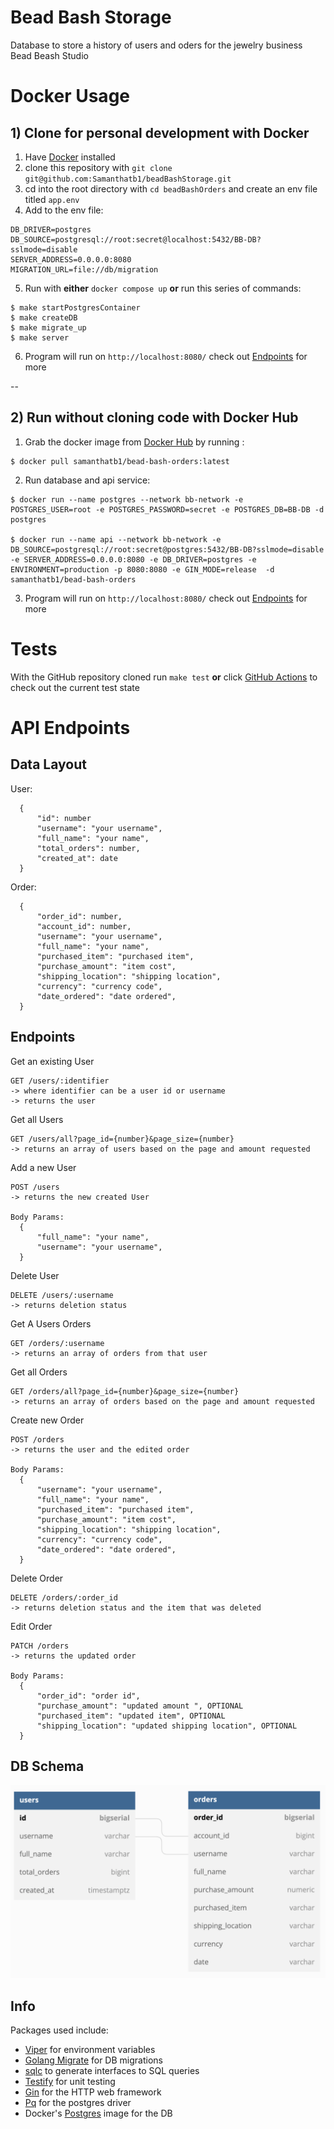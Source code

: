# Bead Bash Storage
Database to store a history of users and oders for the jewelry business Bead Beash Studio

# Docker Usage
## 1) Clone for personal development with Docker
1. Have [Docker](https://www.docker.com/) installed 
2. clone this repository with `git clone git@github.com:Samanthatb1/beadBashStorage.git`
3. cd into the root directory with `cd beadBashOrders` and create an env file titled `app.env`
4. Add to the env file: 
```
DB_DRIVER=postgres
DB_SOURCE=postgresql://root:secret@localhost:5432/BB-DB?sslmode=disable
SERVER_ADDRESS=0.0.0.0:8080
MIGRATION_URL=file://db/migration
```
5. Run with **either** `docker compose up` **or** run this series of commands:
```
$ make startPostgresContainer
$ make createDB
$ make migrate_up
$ make server
```
6. Program will run on `http://localhost:8080/` check out [Endpoints](#endpoints) for more

--
## 2) Run without cloning code with Docker Hub
1. Grab the docker image from [Docker Hub](https://hub.docker.com/repository/docker/samanthatb1/bead-bash-orders/general) by running :
```
$ docker pull samanthatb1/bead-bash-orders:latest
```
2. Run database and api service:

```
$ docker run --name postgres --network bb-network -e POSTGRES_USER=root -e POSTGRES_PASSWORD=secret -e POSTGRES_DB=BB-DB -d postgres

$ docker run --name api --network bb-network -e DB_SOURCE=postgresql://root:secret@postgres:5432/BB-DB?sslmode=disable -e SERVER_ADDRESS=0.0.0.0:8080 -e DB_DRIVER=postgres -e ENVIRONMENT=production -p 8080:8080 -e GIN_MODE=release  -d samanthatb1/bead-bash-orders
```
3. Program will run on `http://localhost:8080/` check out [Endpoints](#endpoints) for more

# Tests
With the GitHub repository cloned run `make test` **or** click [GitHub Actions](https://github.com/Samanthatb1/beadBashStorage/actions) to check out the current test state

# API Endpoints
## Data Layout
User:

      {
          "id": number
          "username": "your username",
          "full_name": "your name",
          "total_orders": number,
          "created_at": date
      }

Order:

      {
          "order_id": number,
          "account_id": number,
          "username": "your username",
          "full_name": "your name",
          "purchased_item": "purchased item",
          "purchase_amount": "item cost",
          "shipping_location": "shipping location",
          "currency": "currency code",
          "date_ordered": "date ordered",
      }
## Endpoints

Get an existing User

    GET /users/:identifier
    -> where identifier can be a user id or username
    -> returns the user


Get all Users

    GET /users/all?page_id={number}&page_size={number}
    -> returns an array of users based on the page and amount requested
Add a new User

    POST /users
    -> returns the new created User

    Body Params:
      {
          "full_name": "your name",
          "username": "your username",
      }

Delete User

    DELETE /users/:username
    -> returns deletion status

Get A Users Orders

    GET /orders/:username
    -> returns an array of orders from that user

Get all Orders

    GET /orders/all?page_id={number}&page_size={number}
    -> returns an array of orders based on the page and amount requested

Create new Order


    POST /orders
    -> returns the user and the edited order

    Body Params:
      {
          "username": "your username",
          "full_name": "your name",
          "purchased_item": "purchased item",
          "purchase_amount": "item cost",
          "shipping_location": "shipping location",
          "currency": "currency code",
          "date_ordered": "date ordered",
      }

Delete Order


    DELETE /orders/:order_id
    -> returns deletion status and the item that was deleted

Edit Order

    PATCH /orders
    -> returns the updated order

    Body Params:
      {
          "order_id": "order id",
          "purchase_amount": "updated amount ", OPTIONAL
          "purchased_item": "updated item", OPTIONAL
          "shipping_location": "updated shipping location", OPTIONAL
      }

## DB Schema
  ![Database Image](./images/DB_Tables.png?raw=true)

## Info
Packages used include: 
- [Viper](https://github.com/spf13/viper) for environment variables
- [Golang Migrate](https://github.com/golang-migrate/migrate) for DB migrations
- [sqlc](https://github.com/kyleconroy/sqlc) to generate interfaces to SQL queries
- [Testify](https://github.com/stretchr/testify) for unit testing
- [Gin](https://github.com/gin-gonic/gin) for the HTTP web framework
- [Pq](https://github.com/lib/pq) for the postgres driver
- Docker's [Postgres](https://hub.docker.com/_/postgres/) image for the DB